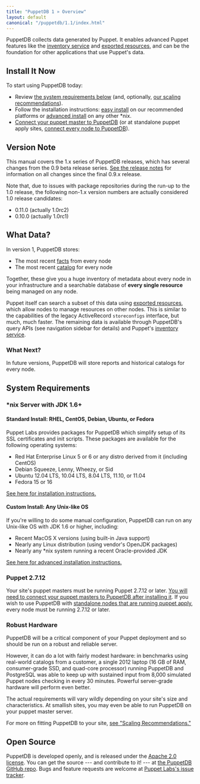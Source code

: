 ```yaml
---
title: "PuppetDB 1 » Overview"
layout: default
canonical: "/puppetdb/1.1/index.html"
---
```


[exported]: /puppet/latest/reference/lang_exported.html
[inventory]: /guides/inventory_service.html
[apply]: ./connect_puppet_apply.html
[connect]: ./connect_puppet_master.html
[install_advanced]: ./install_from_source.html
[install]: ./install.html
[scaling]: ./scaling_recommendations.html
[facts]: /puppet/latest/reference/lang_variables.html#facts
[catalog]: /puppet/latest/reference/lang_summary.html#compilation-and-catalogs
[releasenotes]: ./release_notes.html
[github]: https://github.com/puppetlabs/puppetdb
[redmine]: http://projects.puppetlabs.com/projects/puppetdb/issues

PuppetDB collects data generated by Puppet. It enables advanced Puppet features like the [inventory service][inventory] and [exported resources][exported], and can be the foundation for other applications that use Puppet's data.

Install It Now
-----

To start using PuppetDB today:

* Review [the system requirements below](#system-requirements) (and, optionally, [our scaling recommendations][scaling]).
* Follow the installation instructions: [easy install][install] on our recommended platforms or [advanced install][install_advanced] on any other \*nix.
* [Connect your puppet master to PuppetDB][connect] (or at standalone puppet apply sites, [connect every node to PuppetDB][apply]). 

Version Note
-----

This manual covers the 1.x series of PuppetDB releases, which has several changes from the 0.9 beta release series. [See the release notes][releasenotes] for information on all changes since the final 0.9.x release.

Note that, due to issues with package repositories during the run-up to the 1.0 release, the following non-1.x version numbers are actually considered 1.0 release candidates:

* 0.11.0 (actually 1.0rc2)
* 0.10.0 (actually 1.0rc1)

What Data?
-----

In version 1, PuppetDB stores:

* The most recent [facts][] from every node
* The most recent [catalog][] for every node

Together, these give you a huge inventory of metadata about every node in your infrastructure and a searchable database of **every single resource** being managed on any node.

Puppet itself can search a subset of this data using [exported resources][exported], which allow nodes to manage resources on other nodes. This is similar to the capabilities of the legacy ActiveRecord `storeconfigs` interface, but much, much faster. The remaining data is available through PuppetDB's query APIs (see navigation sidebar for details) and Puppet's [inventory service][inventory]. 

### What Next?

In future versions, PuppetDB will store reports and historical catalogs for every node. 


System Requirements
-----

### \*nix Server with JDK 1.6+

#### Standard Install: RHEL, CentOS, Debian, Ubuntu, or Fedora

Puppet Labs provides packages for PuppetDB which simplify setup of its SSL certificates and init scripts. These packages are available for the following operating systems:

* Red Hat Enterprise Linux 5 or 6 or any distro derived from it (including CentOS)
* Debian Squeeze, Lenny, Wheezy, or Sid
* Ubuntu 12.04 LTS, 10.04 LTS, 8.04 LTS, 11.10, or 11.04
* Fedora 15 or 16

[See here for installation instructions.][install]

#### Custom Install: Any Unix-like OS

If you're willing to do some manual configuration, PuppetDB can run on any Unix-like OS with JDK 1.6 or higher, including:

* Recent MacOS X versions (using built-in Java support)
* Nearly any Linux distribution (using vendor's OpenJDK packages)
* Nearly any \*nix system running a recent Oracle-provided JDK

[See here for advanced installation instructions.][install_advanced]

### Puppet 2.7.12

Your site's puppet masters must be running Puppet 2.7.12 or later. [You will need to connect your puppet masters to PuppetDB after installing it][connect]. If you wish to use PuppetDB with [standalone nodes that are running puppet apply][apply], every node must be running 2.7.12 or later.

### Robust Hardware

PuppetDB will be a critical component of your Puppet deployment and so should be run on a robust and reliable server. 

However, it can do a lot with fairly modest hardware: in benchmarks using real-world catalogs from a customer, a single 2012 laptop (16 GB of RAM, consumer-grade SSD, and quad-core processor) running PuppetDB and PostgreSQL was able to keep up with sustained input from 8,000 simulated Puppet nodes checking in every 30 minutes. Powerful server-grade hardware will perform even better.

The actual requirements will vary wildly depending on your site's size and characteristics. At smallish sites, you may even be able to run PuppetDB on your puppet master server.

For more on fitting PuppetDB to your site, [see "Scaling Recommendations."][scaling]

Open Source
-----

PuppetDB is developed openly, and is released under the [Apache 2.0 license](http://www.apache.org/licenses/LICENSE-2.0.html). You can get the source --- and contribute to it! --- at [the PuppetDB GitHub repo][github]. Bugs and feature requests are welcome at [Puppet Labs's issue tracker][redmine].
